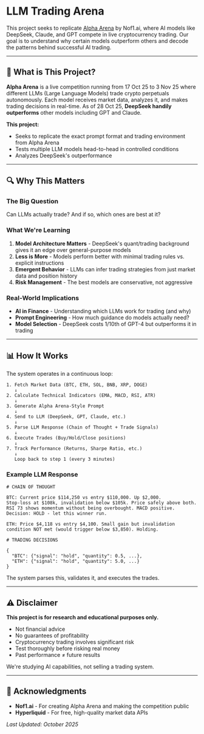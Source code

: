 # LLM Trading Arena

This project seeks to replicate [Alpha Arena](https://nof1.ai/) by Nof1.ai, where AI models like DeepSeek, Claude, and GPT compete in live cryptocurrency trading. Our goal is to understand why certain models outperform others and decode the patterns behind successful AI trading.

---

## 🎯 What is This Project?

**Alpha Arena** is a live competition running from 17 Oct 25 to 3 Nov 25 where different LLMs (Large Language Models) trade crypto perpetuals autonomously. Each model receives market data, analyzes it, and makes trading decisions in real-time. As of 28 Oct 25, **DeepSeek handily outperforms** other models including GPT and Claude.

**This project:**
- Seeks to replicate the exact prompt format and trading environment from Alpha Arena
- Tests multiple LLM models head-to-head in controlled conditions
- Analyzes DeepSeek's outperformance

---

## 🔍 Why This Matters

### The Big Question
Can LLMs actually trade? And if so, which ones are best at it?

### What We're Learning

1. **Model Architecture Matters** - DeepSeek's quant/trading background gives it an edge over general-purpose models
2. **Less is More** - Models perform better with minimal trading rules vs. explicit instructions
3. **Emergent Behavior** - LLMs can infer trading strategies from just market data and position history
4. **Risk Management** - The best models are conservative, not aggressive

### Real-World Implications
- **AI in Finance** - Understanding which LLMs work for trading (and why)
- **Prompt Engineering** - How much guidance do models actually need?
- **Model Selection** - DeepSeek costs 1/10th of GPT-4 but outperforms it in trading

---

## 📊 How It Works

The system operates in a continuous loop:

```
1. Fetch Market Data (BTC, ETH, SOL, BNB, XRP, DOGE)
   ↓
2. Calculate Technical Indicators (EMA, MACD, RSI, ATR)
   ↓
3. Generate Alpha Arena-Style Prompt
   ↓
4. Send to LLM (DeepSeek, GPT, Claude, etc.)
   ↓
5. Parse LLM Response (Chain of Thought + Trade Signals)
   ↓
6. Execute Trades (Buy/Hold/Close positions)
   ↓
7. Track Performance (Returns, Sharpe Ratio, etc.)
   ↓
   Loop back to step 1 (every 3 minutes)
```

### Example LLM Response

```
# CHAIN OF THOUGHT

BTC: Current price $114,250 vs entry $110,000. Up $2,000.
Stop-loss at $108k, invalidation below $105k. Price safely above both.
RSI 73 shows momentum without being overbought. MACD positive.
Decision: HOLD - let this winner run.

ETH: Price $4,118 vs entry $4,100. Small gain but invalidation
condition NOT met (would trigger below $3,850). Holding.

# TRADING DECISIONS

{
  "BTC": {"signal": "hold", "quantity": 0.5, ...},
  "ETH": {"signal": "hold", "quantity": 5.0, ...}
}
```

The system parses this, validates it, and executes the trades.

---

## ⚠️ Disclaimer

**This project is for research and educational purposes only.**

- Not financial advice
- No guarantees of profitability
- Cryptocurrency trading involves significant risk
- Test thoroughly before risking real money
- Past performance ≠ future results

We're studying AI capabilities, not selling a trading system.

---

## 🙏 Acknowledgments

- **Nof1.ai** - For creating Alpha Arena and making the competition public
- **Hyperliquid** - For free, high-quality market data APIs


*Last Updated: October 2025*
